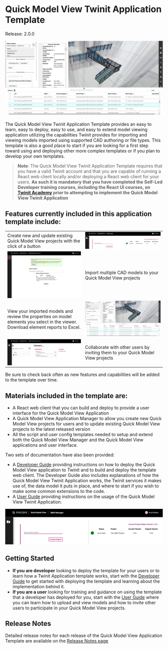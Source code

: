 # Quick Model View Twinit Application Template

Release: 2.0.0

![Quick Model Viewer User Interface](./docs/img/model-view.jpg)

The Quick Model View Twinit Application Template provides an easy to learn,  easy to deploy, easy to use, and easy to extend model viewing application utilizing the capabilities Twinit provides for importing and viewing models imported using supported CAD authoring or file types. This template is also a good place to start if you are looking for a first step toward using and deploying other more complex templates or if you plan to develop your own templates.

> **Note**: The Quick Model View Twinit Application Template requires that you have a valid Twinit account and that you are capable of running a React web client locally and/or deploying a React web client for your users. **As such it is mandatory that you have completed the Self-Led Developer training courses, including the React UI courses, on [Twinit Academy](https://academy.twinit.io/) prior to attempting to implement the Quick Model View Twinit Application**

## Features currently included in this application template include:

| | |
| --------------- | -------------------|
| Create new and update existing Quick Model View projects with the click of a button | ![](./docs/img/project-maker.jpg) |
| ![](./docs/img/import-view.jpg) |  Import multiple CAD models to your Quick Model View projects |
| View your imported models and review the properties on model elements you select in the viewer. Download element reports to Excel. | ![](./docs/img/model-view.jpg) |
| ![](./docs/img/invite-users.jpg) | Collaborate with other users by inviting them to your Quick Model View projects |

Be sure to check back often as new features and capabilities will be added to the template over time.

## Materials included in the template are:

* A React web client that you can build and deploy to provide a user interface for the Quick Model View Application
* A Quick Model View Application Manager to allow you create new Quick Model View projects for users and to update existing Quick Model View projects to the latest released version
* All the script and user config templates needed to setup and extend both the Quick Model View Manager and the Quick Model View applications and user interface.

Two sets of documentation have also been provided:

* A [Developer Guide](./docs/developer%20guide/README.md) providing instructions on how to deploy the Quick Model View application to Twinit and to build and deploy the template web client. The Developer Guide also includes explanations of how the Quick Model View Twinit Application works, the Twinit services it makes use of, the data model it puts in place, and where to start if you wish to make some common extensions to the code.
* A [User Guide](./docs/user%20guide/README.md) providing instructions on the usage of the Quick Model View Twinit Application.

![Quick Model View Project Maker](./docs/img/project-maker.jpg)

## Getting Started

* **If you are developer** looking to deploy the template for your users or to learn how a Twinit Application template works, start with the [Developer Guide](./docs/developer%20guide/README.md) to get started with deploying the template and learning about the implementation behind it.
* **If you are a user** looking for training and guidance on using the template that a developer has deployed for you, start with the [User Guide](./docs/user%20guide/README.md) where you can learn how to upload and view models and how to invite other users to participate in your Quick Model View projects.

## Release Notes

Detailed release notes for each release of the Quick Model View Application Template are available on the [Release Notes page](./docs/release-notes.md)